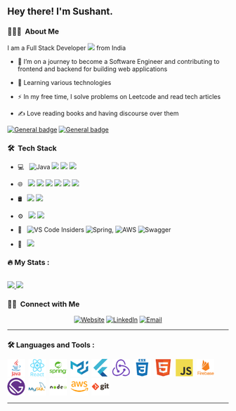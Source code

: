 <h2> Hey there! I'm Sushant.</h2>

<h3> 👨🏻‍💻 &nbsp;About Me </h3>

I am a Full Stack Developer <img src="https://media.giphy.com/media/WUlplcMpOCEmTGBtBW/giphy.gif" width="30"> from India

- :telescope: I’m on a journey to become a Software Engineer and contributing to frontend and backend for building web applications

- :seedling: Learning various technologies

- :zap: In my free time, I solve problems on Leetcode and read tech articles

- :writing_hand: Love reading books and having discourse over them



 [![General badge](https://img.shields.io/badge/LinkedIn-0A66C2.svg?style=for-the-badge&logo=LinkedIn&logoColor=white)](https://www.linkedin.com/in/sushantn/)
 [![General badge](https://img.shields.io/badge/Twitter-1DA1F2?style=for-the-badge&logo=twitter&logoColor=white)](https://twitter.com/Sushant4e)


<h3> 🛠 &nbsp;Tech Stack</h3>

- 💻 &nbsp;
![Java](https://img.shields.io/badge/java-%23ED8B00.svg?style=for-the-badge&logo=java&logoColor=white) <img src="https://img.shields.io/badge/c++%20-%2300599C.svg?&style=for-the-badge&logo=c%2B%2B&ogoColor=white"/> <img src="https://img.shields.io/badge/c%23%20-%23239120.svg?&style=for-the-badge&logo=c-sharp&logoColor=white"/> <img src="https://img.shields.io/badge/python%20-%2314354C.svg?&style=for-the-badge&logo=python&logoColor=white"/>
- 🌐 &nbsp;
 <img src="https://img.shields.io/badge/html5%20-%23E34F26.svg?&style=for-the-badge&logo=html5&logoColor=white"/> <img src="https://img.shields.io/badge/css3%20-%231572B6.svg?&style=for-the-badge&logo=css3&logoColor=white"/> <img src="https://img.shields.io/badge/bootstrap%20-%23563D7C.svg?&style=for-the-badge&logo=bootstrap&logoColor=white"/> <img src="https://img.shields.io/badge/javascript%20-%23323330.svg?&style=for-the-badge&logo=javascript&logoColor=%23F7DF1E"/> <img src="https://img.shields.io/badge/node.js%20-%2343853D.svg?&style=for-the-badge&logo=node.js&logoColor=white"/> <img src="https://img.shields.io/badge/react%20-%2320232a.svg?&style=for-the-badge&logo=react&logoColor=%2361DAFB"/>


- 🛢 &nbsp;
  <img src="https://img.shields.io/badge/mysql-%2300f.svg?&style=for-the-badge&logo=mysql&logoColor=white"/> <img src ="https://img.shields.io/badge/MongoDB-%234ea94b.svg?&style=for-the-badge&logo=mongodb&logoColor=white"/>
 
- ⚙️ &nbsp;
  <img src="https://img.shields.io/badge/git%20-%23F05033.svg?&style=for-the-badge&logo=git&logoColor=white"/> <img src="https://img.shields.io/badge/github%20-%23121011.svg?&style=for-the-badge&logo=github&logoColor=white"/>

- 🔧 &nbsp;
 ![VS Code Insiders](https://img.shields.io/badge/VS%20Code%20-35b393.svg?style=for-the-badge&logo=visual-studio-code&logoColor=white) ![Spring](https://img.shields.io/badge/spring-%236DB33F.svg?style=for-the-badge&logo=spring&logoColor=white), ![AWS](https://img.shields.io/badge/AWS-%23FF9900.svg?style=for-the-badge&logo=amazon-aws&logoColor=white) ![Swagger](https://img.shields.io/badge/-Swagger-%23Clojure?style=for-the-badge&logo=swagger&logoColor=white)


- 🎨 &nbsp;
   <img src="https://img.shields.io/badge/adobe%20photoshop%20-%2331A8FF.svg?&style=for-the-badge&logo=adobe%20photoshop&logoColor=white"/> 


### :fire: My Stats :
<br/>

<a href="https://github.com/sushantsn">
  <img height="200em" src="https://github-readme-stats.vercel.app/api?username=sushantsn&theme=buefy&show_icons=true" />
  <img height="200em" src="https://github-readme-stats.vercel.app/api/top-langs/?username=sushantsn&theme=buefy&layout=compact" />
</a>

<br/>

<h3> 🤝🏻 &nbsp;Connect with Me </h3>

<p align="center">
<a href="https://sushant.tech/"><img alt="Website" src="https://img.shields.io/badge/Website-www.sushant.tech-blue?style=flat-square&logo=google-chrome"></a>
<a href="https://www.linkedin.com/sushantn/"><img alt="LinkedIn" src="https://img.shields.io/badge/LinkedIn-sushantn-blue?style=flat-square&logo=linkedin"></a>
<a href="mailto:syedammarilyas@.com"><img alt="Email" src="https://img.shields.io/badge/Email-contact@sushant.tech-blue?style=flat-square&logo=gmail"></a>
</p>

---

### :hammer_and_wrench: Languages and Tools :

<div>
  <img src="https://github.com/devicons/devicon/blob/master/icons/java/java-original-wordmark.svg" title="Java" alt="Java" width="40" height="40"/>&nbsp;
  <img src="https://github.com/devicons/devicon/blob/master/icons/react/react-original-wordmark.svg" title="React" alt="React" width="40" height="40"/>&nbsp;
  <img src="https://github.com/devicons/devicon/blob/master/icons/spring/spring-original-wordmark.svg" title="Spring" alt="Spring" width="40" height="40"/>&nbsp;
  <img src="https://github.com/devicons/devicon/blob/master/icons/materialui/materialui-original.svg" title="Material UI" alt="Material UI" width="40" height="40"/>&nbsp;
  <img src="https://github.com/devicons/devicon/blob/master/icons/flutter/flutter-original.svg" title="Flutter" alt="Flutter" width="40" height="40"/>&nbsp;
  <img src="https://github.com/devicons/devicon/blob/master/icons/redux/redux-original.svg" title="Redux" alt="Redux " width="40" height="40"/>&nbsp;
  <img src="https://github.com/devicons/devicon/blob/master/icons/css3/css3-plain-wordmark.svg"  title="CSS3" alt="CSS" width="40" height="40"/>&nbsp;
  <img src="https://github.com/devicons/devicon/blob/master/icons/html5/html5-original.svg" title="HTML5" alt="HTML" width="40" height="40"/>&nbsp;
  <img src="https://github.com/devicons/devicon/blob/master/icons/javascript/javascript-original.svg" title="JavaScript" alt="JavaScript" width="40" height="40"/>&nbsp;
  <img src="https://github.com/devicons/devicon/blob/master/icons/firebase/firebase-plain-wordmark.svg" title="Firebase" alt="Firebase" width="40" height="40"/>&nbsp;
  <img src="https://github.com/devicons/devicon/blob/master/icons/gatsby/gatsby-original.svg" title="Gatsby"  alt="Gatsby" width="40" height="40"/>&nbsp;
  <img src="https://github.com/devicons/devicon/blob/master/icons/mysql/mysql-original-wordmark.svg" title="MySQL"  alt="MySQL" width="40" height="40"/>&nbsp;
  <img src="https://github.com/devicons/devicon/blob/master/icons/nodejs/nodejs-original-wordmark.svg" title="NodeJS" alt="NodeJS" width="40" height="40"/>&nbsp;
  <img src="https://github.com/devicons/devicon/blob/master/icons/amazonwebservices/amazonwebservices-plain-wordmark.svg" title="AWS" alt="AWS" width="40" height="40"/>&nbsp;
  <img src="https://github.com/devicons/devicon/blob/master/icons/git/git-original-wordmark.svg" title="Git" **alt="Git" width="40" height="40"/>
</div>

---

